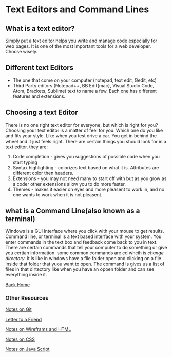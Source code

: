 # Text Editors and Command Lines

## What is a text editor?  

Simply put a text editor helps you write and manage code especially for web pages. It is one of the most important tools for a web developer. Choose wisely.

## Different text Editors  

- The one that come on your computer (notepad, text edit, Gedit, etc)
- Third Party editors (Notepad++, BB Edit{mac}, Visual Studio Code, Atom, Brackets, Sublime) text to name a few. Each one has different features and extensions.  

## Choosing a text Editor

There is no one right text editor for everyone, but which is right for you? Choosing your text editor is a matter of feel for you. Which one do you like and fits your style. Like when you test drive a car. You get in behind the wheel and it just feels right. There are certain things you should look for in a text editor. they are:

1. Code completion - gives you suggestions of possible code when you start typing  
2. Syntax highlighting - colorizes text based on what it is. Attributes are different color then headers.
3. Extensions - you may not need many to start off with but as you grow as a coder other extensions allow you to do more faster.
4. Themes - makes it easier on eyes and more pleasent to work in, and no one wants to work when it is not pleasent.

## what is a Command Line(also known as a terminal)

Windows is a GUI interface where you click with your mouse to get results. Command line, or terminal is a text based interface with your system. You enter commands in the text box and feedback come back to you in text. There are certain commands that tell your computer to do something or give you certian information. some common commands are cd whcih is *change directory*. it is like in windows have a file folder open and clicking on a file inside that folder that yuou want to open. The command ls gives us a list of files in that dirtectory like when you have an opoen folder and can see everything inside it.  

[Back Home](/README.md)

### Other Resources

[Notes on Git](/GitNotes.md)

[Letter to a Friend](/SummeryForAFriend.md)

[Notes on Wireframs and HTML](/WireframeHTML.md)

[Notes on CSS](/CSSnotes.md)

[Notes on Java Script](/js1.md)
